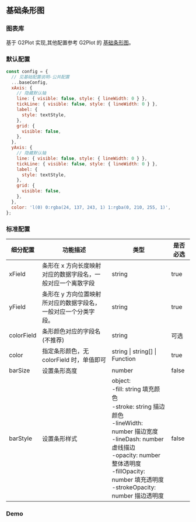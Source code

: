 ## 基础条形图

### 图表库

基于 G2Plot 实现,其他配置参考 G2Plot 的 <a href="https://g2plot.antv.vision/zh/examples/bar/basic/API">基础条形图</a>。

### 默认配置

```js
const config = {
  // 见基础配置说明-公共配置
  ...baseConfig,
  xAxis: {
    // 隐藏默认轴
    line: { visible: false, style: { lineWidth: 0 } },
    tickLine: { visible: false, style: { lineWidth: 0 } },
    label: {
      style: textStyle,
    },
    grid: {
      visible: false,
    },
  },
  yAxis: {
    // 隐藏默认轴
    line: { visible: false, style: { lineWidth: 0 } },
    tickLine: { visible: false, style: { lineWidth: 0 } },
    label: {
      style: textStyle,
    },
    grid: {
      visible: false,
    },
  },
  color: 'l(0) 0:rgba(24, 137, 243, 1) 1:rgba(0, 210, 255, 1)',
};
```

### 标准配置

| 细分配置   | 功能描述                                                        | 类型                                                                                                                                                                                                                                            | 是否必选 |
| ---------- | --------------------------------------------------------------- | ----------------------------------------------------------------------------------------------------------------------------------------------------------------------------------------------------------------------------------------------- | -------- |
| xField     | 条形在 x 方向长度映射对应的数据字段名，一般对应一个离散字段     | string                                                                                                                                                                                                                                          | true     |
| yField     | 条形在 y 方向位置映射所对应的数据字段名，一般对应一个分类字段。 | string                                                                                                                                                                                                                                          | true     |
| colorField | 条形颜色对应的字段名(不推荐)                                    | string                                                                                                                                                                                                                                          | 可选     |
| color      | 指定条形颜色，无 colorField 时，单值即可                        | string \| string[] \| Function                                                                                                                                                                                                                  | true     |
| barSize    | 设置条形高度                                                    | number                                                                                                                                                                                                                                          | false    |
| barStyle   | 设置条形样式                                                    | object:<br/> -fill: string 填充颜色<br/> -stroke: string 描边颜色<br/> -lineWidth: number 描边宽度<br/> -lineDash: number 虚线描边<br/> -opacity: number 整体透明度<br/> -fillOpacity: number 填充透明度<br/> -strokeOpacity: number 描边透明度 | false    |

### Demo

<code src="./base.tsx">
